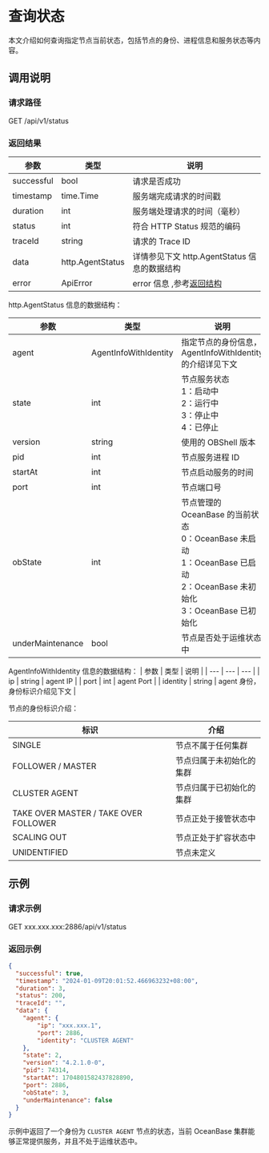 # 查询状态

本文介绍如何查询指定节点当前状态，包括节点的身份、进程信息和服务状态等内容。

## 调用说明

### 请求路径

GET /api/v1/status

### 返回结果

| 参数 | 类型 | 说明 |
| --- | --- | --- |
| successful | bool | 请求是否成功 |
| timestamp | time.Time | 服务端完成请求的时间戳 |
| duration | int | 服务端处理请求的时间（毫秒） |
| status | int | 符合 HTTP Status 规范的编码 |
| traceId | string | 请求的 Trace ID |
| data | http.AgentStatus | 详情参见下文 http.AgentStatus 信息的数据结构 |
| error | ApiError | error 信息 ,参考[返回结构](100.api-call-intro.md##返回结构) |

http.AgentStatus 信息的数据结构：

| 参数 | 类型 | 说明 |
| --- | --- | --- |
| agent | AgentInfoWithIdentity | 指定节点的身份信息，AgentInfoWithIdentity的介绍详见下文 |
| state | int | 节点服务状态<br>1：启动中<br>2：运行中<br>3：停止中<br>4：已停止 |
| version | string | 使用的 OBShell 版本 |
| pid | int | 节点服务进程 ID |
| startAt | int | 节点启动服务的时间 |
| port | int | 节点端口号 |
| obState | int | 节点管理的 OceanBase 的当前状态<br>0：OceanBase 未启动<br>1：OceanBase 已启动<br>2：OceanBase 未初始化<br>3：OceanBase 已初始化 |
| underMaintenance | bool | 节点是否处于运维状态中 |

AgentInfoWithIdentity 信息的数据结构：
| 参数 | 类型 | 说明 |
| --- | --- | --- |
| ip | string | agent IP |
| port | int | agent Port |
| identity | string | agent 身份，身份标识介绍见下文 |

节点的身份标识介绍：

| 标识 | 介绍 |
| --- | --- |
| SINGLE | 节点不属于任何集群 |
| FOLLOWER / MASTER | 节点归属于未初始化的集群 |
| CLUSTER AGENT | 节点归属于已初始化的集群 |
| TAKE OVER MASTER / TAKE OVER FOLLOWER | 节点正处于接管状态中 |
| SCALING OUT | 节点正处于扩容状态中 |
| UNIDENTIFIED | 节点未定义 |

## 示例

### 请求示例

GET xxx.xxx.xxx:2886/api/v1/status

### 返回示例

```json
{
  "successful": true,
  "timestamp": "2024-01-09T20:01:52.466963232+08:00",
  "duration": 3,
  "status": 200,
  "traceId": "",
  "data": {
    "agent": {
        "ip": "xxx.xxx.1",
        "port": 2886,
        "identity": "CLUSTER AGENT"
    },
    "state": 2,
    "version": "4.2.1.0-0",
    "pid": 74314,
    "startAt": 1704801582437828890,
    "port": 2886,
    "obState": 3,
    "underMaintenance": false
  }
}
```

示例中返回了一个身份为 `CLUSTER AGENT` 节点的状态，当前 OceanBase 集群能够正常提供服务，并且不处于运维状态中。
